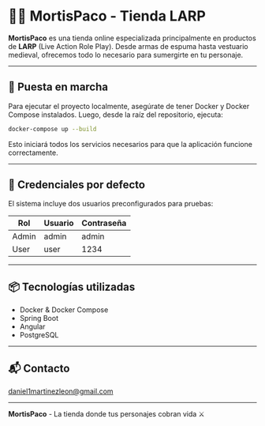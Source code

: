 # 🧟‍♂️ MortisPaco - Tienda LARP

**MortisPaco** es una tienda online especializada principalmente en productos de **LARP** (Live Action Role Play). Desde armas de espuma hasta vestuario medieval, ofrecemos todo lo necesario para sumergirte en tu personaje.

---

## 🚀 Puesta en marcha

Para ejecutar el proyecto localmente, asegúrate de tener Docker y Docker Compose instalados. Luego, desde la raíz del repositorio, ejecuta:

```bash
docker-compose up --build
```

Esto iniciará todos los servicios necesarios para que la aplicación funcione correctamente.

---

## 🔐 Credenciales por defecto

El sistema incluye dos usuarios preconfigurados para pruebas:

| Rol   | Usuario | Contraseña |
|-------|---------|------------|
| Admin | admin   | admin      |
| User  | user    | 1234       |

---

## 📦 Tecnologías utilizadas

- Docker & Docker Compose
- Spring Boot
- Angular
- PostgreSQL

---

## 📬 Contacto

daniel1martinezleon@gmail.com

---

**MortisPaco** - La tienda donde tus personajes cobran vida ⚔️
